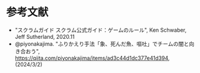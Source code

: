 # 参考文献

<!-- 引用format:
- 著者名 (発表年)． タイトル 雑誌名，巻数，所在ペ―ジ．
- 著者名 （出版年）． タイトル 発行所
- 著者名.“Webページのタイトル”. Webサイトの名称. 更新日付.URL, (アクセス日)
 -->

- "スクラムガイド スクラム公式ガイド：ゲームのルール", Ken Schwaber, Jeff Sutherland, 2020.11
- @piyonakajima. "ふりかえり手法「象、死んだ魚、嘔吐」でチームの闇と向き合おう", https://qiita.com/piyonakajima/items/ad3c44d1dc377e41d394, (2024/3/2)